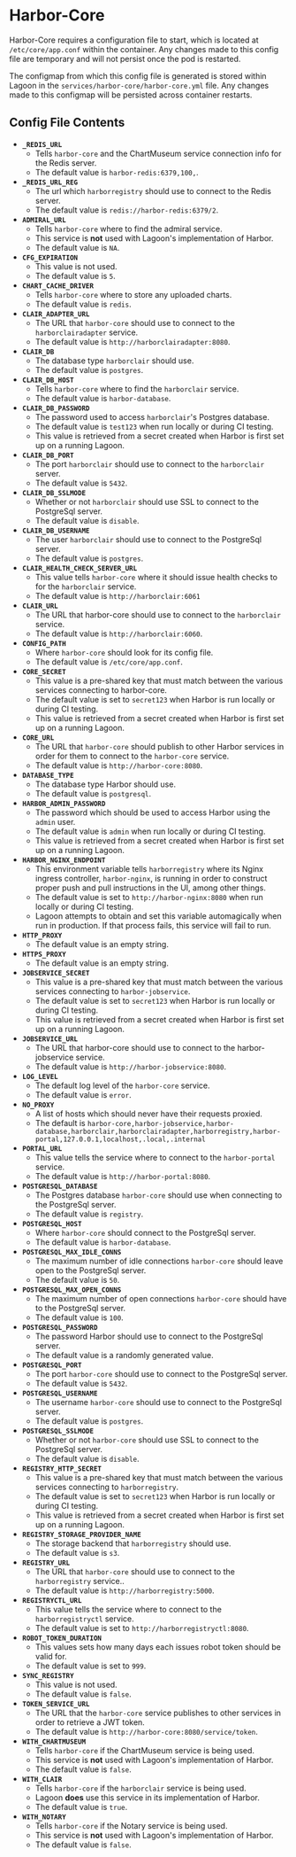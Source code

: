 # Harbor-Core

Harbor-Core requires a configuration file to start, which is located at `/etc/core/app.conf` within the container. Any changes made to this config file are temporary and will not persist once the pod is restarted.

The configmap from which this config file is generated is stored within Lagoon in the `services/harbor-core/harbor-core.yml` file. Any changes made to this configmap will be persisted across container restarts.

## Config File Contents

* **`_REDIS_URL`**
  * Tells `harbor-core` and the ChartMuseum service connection info for the Redis server.
  * The default value is `harbor-redis:6379,100,`.
* **`_REDIS_URL_REG`**
  * The url which `harborregistry` should use to connect to the Redis server.
  * The default value is `redis://harbor-redis:6379/2`.
* **`ADMIRAL_URL`**
  * Tells `harbor-core` where to find the admiral service.
  * This service is **not** used with Lagoon's implementation of Harbor.
  * The default value is `NA`.
* **`CFG_EXPIRATION`**
  * This value is not used.
  * The default value is `5`.
* **`CHART_CACHE_DRIVER`**
  * Tells `harbor-core` where to store any uploaded charts.
  * The default value is `redis`.
* **`CLAIR_ADAPTER_URL`**
  * The URL that `harbor-core` should use to connect to the `harborclairadapter` service.
  * The default value is `http://harborclairadapter:8080`.
* **`CLAIR_DB`**
  * The database type `harborclair` should use.
  * The default value is `postgres`.
* **`CLAIR_DB_HOST`**
  * Tells `harbor-core` where to find the `harborclair` service.
  * The default value is `harbor-database`.
* **`CLAIR_DB_PASSWORD`**
  * The password used to access `harborclair`'s Postgres database.
  * The default value is `test123` when run locally or during CI testing.
  * This value is retrieved from a secret created when Harbor is first set up on a running Lagoon.
* **`CLAIR_DB_PORT`**
  * The port `harborclair` should use to connect to the `harborclair` server.
  * The default value is `5432`.
* **`CLAIR_DB_SSLMODE`**
  * Whether or not `harborclair` should use SSL to connect to the PostgreSql server.
  * The default value is `disable`.
* **`CLAIR_DB_USERNAME`**
  * The user `harborclair` should use to connect to the PostgreSql server.
  * The default value is `postgres`.
* **`CLAIR_HEALTH_CHECK_SERVER_URL`**
  * This value tells `harbor-core` where it should issue health checks to for the `harborclair` service.
  * The default value is `http://harborclair:6061`
* **`CLAIR_URL`**
  * The URL that harbor-core should use to connect to the `harborclair` service.
  * The default value is `http://harborclair:6060`.
* **`CONFIG_PATH`**
  * Where `harbor-core` should look for its config file.
  * The default value is `/etc/core/app.conf`.
* **`CORE_SECRET`**
  * This value is a pre-shared key that must match between the various services connecting to harbor-core.
  * The default value is set to `secret123` when Harbor is run locally or during CI testing.
  * This value is retrieved from a secret created when Harbor is first set up on a running Lagoon.
* **`CORE_URL`**
  * The URL that `harbor-core` should publish to other Harbor services in order for them to connect to the `harbor-core` service.
  * The default value is `http://harbor-core:8080`.
* **`DATABASE_TYPE`**
  * The database type Harbor should use.
  * The default value is `postgresql`.
* **`HARBOR_ADMIN_PASSWORD`**
  * The password which should be used to access Harbor using the `admin` user.
  * The default value is `admin` when run locally or during CI testing.
  * This value is retrieved from a secret created when Harbor is first set up on a running Lagoon.
* **`HARBOR_NGINX_ENDPOINT`**
  * This environment variable tells `harborregistry` where its Nginx ingress controller, `harbor-nginx`, is running in order to construct proper push and pull instructions in the UI, among other things.
  * The default value is set to `http://harbor-nginx:8080` when run locally or during CI testing.
  * Lagoon attempts to obtain and set this variable automagically when run in production. If that process fails, this service will fail to run.
* **`HTTP_PROXY`**
  * The default value is an empty string.
* **`HTTPS_PROXY`**
  * The default value is an empty string.
* **`JOBSERVICE_SECRET`**
  * This value is a pre-shared key that must match between the various services connecting to `harbor-jobservice`.
  * The default value is set to `secret123` when Harbor is run locally or during CI testing.
  * This value is retrieved from a secret created when Harbor is first set up on a running Lagoon.
* **`JOBSERVICE_URL`**
  * The URL that harbor-core should use to connect to the harbor-jobservice service.
  * The default value is `http://harbor-jobservice:8080`.
* **`LOG_LEVEL`**
  * The default log level of the `harbor-core` service.
  * The default value is `error`.
* **`NO_PROXY`**
  * A list of hosts which should never have their requests proxied.
  * The default is `harbor-core,harbor-jobservice,harbor-database,harborclair,harborclairadapter,harborregistry,harbor-portal,127.0.0.1,localhost,.local,.internal`
* **`PORTAL_URL`**
  * This value tells the service where to connect to the `harbor-portal` service.
  * The default value is `http://harbor-portal:8080`.
* **`POSTGRESQL_DATABASE`**
  * The Postgres database `harbor-core` should use when connecting to the PostgreSql server.
  * The default value is `registry`.
* **`POSTGRESQL_HOST`**
  * Where `harbor-core` should connect to the PostgreSql server.
  * The default value is `harbor-database`.
* **`POSTGRESQL_MAX_IDLE_CONNS`**
  * The maximum number of idle connections `harbor-core` should leave open to the PostgreSql server.
  * The default value is `50`.
* **`POSTGRESQL_MAX_OPEN_CONNS`**
  * The maximum number of open connections `harbor-core` should have to the PostgreSql server.
  * The default value is `100`.
* **`POSTGRESQL_PASSWORD`**
  * The password Harbor should use to connect to the PostgreSql server.
  * The default value is a randomly generated value.
* **`POSTGRESQL_PORT`**
  * The port `harbor-core` should use to connect to the PostgreSql server.
  * The default value is `5432`.
* **`POSTGRESQL_USERNAME`**
  * The username `harbor-core` should use to connect to the PostgreSql server.
  * The default value is `postgres`.
* **`POSTGRESQL_SSLMODE`**
  * Whether or not `harbor-core` should use SSL to connect to the PostgreSql server.
  * The default value is `disable`.
* **`REGISTRY_HTTP_SECRET`**
  * This value is a pre-shared key that must match between the various services connecting to `harborregistry`.
  * The default value is set to `secret123` when Harbor is run locally or during CI testing.
  * This value is retrieved from a secret created when Harbor is first set up on a running Lagoon.
* **`REGISTRY_STORAGE_PROVIDER_NAME`**
  * The storage backend that `harborregistry` should use.
  * The default value is `s3`.
* **`REGISTRY_URL`**
  * The URL that `harbor-core` should use to connect to the `harborregistry` service..
  * The default value is `http://harborregistry:5000`.
* **`REGISTRYCTL_URL`**
  * This value tells the service where to connect to the `harborregistryctl` service.
  * The default value is set to `http://harborregistryctl:8080`.
* **`ROBOT_TOKEN_DURATION`**
  * This values sets how many days each issues robot token should be valid for.
  * The default value is set to `999`.
* **`SYNC_REGISTRY`**
  * This value is not used.
  * The default value is `false`.
* **`TOKEN_SERVICE_URL`**
  * The URL that the `harbor-core` service publishes to other services in order to retrieve a JWT token.
  * The default value is `http://harbor-core:8080/service/token`.
* **`WITH_CHARTMUSEUM`**
  * Tells `harbor-core` if the ChartMuseum service is being used.
  * This service is **not** used with Lagoon's implementation of Harbor.
  * The default value is `false`.
* **`WITH_CLAIR`**
  * Tells `harbor-core` if the `harborclair` service is being used.
  * Lagoon **does** use this service in its implementation of Harbor.
  * The default value is `true`.
* **`WITH_NOTARY`**
  * Tells `harbor-core` if the Notary service is being used.
  * This service is **not** used with Lagoon's implementation of Harbor.
  * The default value is `false`.


